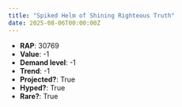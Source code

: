 ```yaml
---
title: "Spiked Helm of Shining Righteous Truth"
date: 2025-08-06T00:00:00Z
---
```

- **RAP**: 30769
- **Value**: -1
- **Demand level**: -1
- **Trend**: -1
- **Projected?**: True
- **Hyped?**: True
- **Rare?**: True
